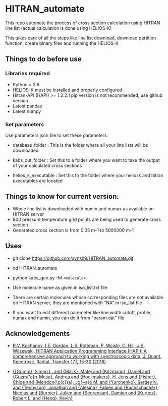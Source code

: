 
# HITRAN_automate

This repo automate the process of cross section calculation using HITRAN line list (actual calculation is done using HELIOS-K)

This takes care of all the steps like line list download, download partition function, create binary files and running the HELIOS-K





## Things to do before use

### Libraries required
 - Python > 3.6
 - HELIOS-K must be installed and properly configured
 - Hitran-API (HAPI) >= 1.2.2.1 pip version is not recommended, use github version
 - Latest pandas
 - Latest numpy


### Set parameters
Use parameters.json file to set these parameters:
- database_folder : This is the folder where all your line lists will be downloaded
- kabs_out_folder : Set this to a folder where you want to take the output of your calculated cross sections

- helios_k_executable : Set this to the folder where your heliosk and hitran executables are located

## Things to know for current version:
- Whole line list is downloaded with numin and numax as available on HITRAN server
- 800 pressure,temperature grid points are being used to generate cross section
- Generated cross section is from 0.05 m-1 to 5000000 m-1


## Uses
 - git clone https://github.com/avnsh9/HITRAN_automate.git
  - cd HITRAN_automate
-  python kabs_gen.py -M `<molecule>`

- Use molecule name as given in iso_list.txt file
- There are certain molecules whose corresponding files are not available on HITRAN server, they are mentioned with "NA" in iso_list file
- If you want to edit different paremeter like line width cutoff, profile, numax and numin, you can do it from "param.dat" file

## Acknowledgements

 - [R.V. Kochanov, I.E. Gordon, L.S. Rothman, P. Wcislo, C. Hill, J.S. Wilzewski, HITRAN Application Programming Interface (HAPI): A comprehensive approach to working with spectroscopic data, J. Quant. Spectrosc. Radiat. Transfer 177, 15-30 (2016)](https://linkinghub.elsevier.com/retrieve/pii/S0022407315302466)
 

- [{{Grimm}, Simon L. and {Malik}, Matej and {Kitzmann}, Daniel and {Guzm{\'a}n-Mesa}, Andrea and {Hoeijmakers}, H. Jens and {Fisher}, Chloe and {Mendon{\c{c}}a}, Jo{\~a}o M. and {Yurchenko}, Sergey N. and {Tennyson}, Jonathan and {Alesina}, Fabien and {Buchschacher}, Nicolas and {Burnier}, Julien and {Segransan}, Damien and {Kurucz}, Robert L. and {Heng}, Kevin}](https://ui.adsabs.harvard.edu/abs/2021ApJS..253...30G)

